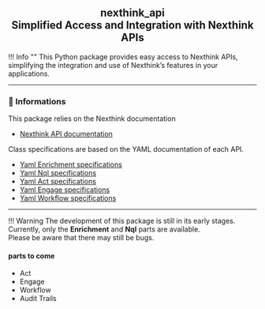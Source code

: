 <div style="text-align: center;">

<h2><b>nexthink_api</b><br>
Simplified Access and Integration with Nexthink APIs</h2>

</div>



!!! Info ""
    This Python package provides easy access to Nexthink APIs,
    simplifying the integration and use of Nexthink’s features in your applications.

---

### :link: Informations

This package relies on the Nexthink documentation

- [Nexthink API documentation](https://developer.nexthink.com/docs/api)


Class specifications are based on the YAML documentation of each API.

- [Yaml Enrichment specifications](https://stoplight.io/api/v1/projects/nexthink/api/nodes/api/enrichment.yaml)
- [Yaml Nql specifications](https://stoplight.io/api/v1/projects/nexthink/api/nodes/api/nql.yaml)
- [Yaml Act specifications](https://stoplight.io/api/v1/projects/nexthink/api/nodes/api/act.yaml)
- [Yaml Engage specifications](https://stoplight.io/api/v1/projects/nexthink/api/nodes/api/engage.yaml)
- [Yaml Workflow specifications](https://stoplight.io/api/v1/projects/nexthink/api/nodes/api/workflow.yaml)

---

!!! Warning 
    The development of this package is still in its early stages.<br>
    Currently, only the **Enrichment** and **Nql** parts are available.<br>
    Please be aware that there may still be bugs.

#### parts to come
- Act
- Engage
- Workflow
- Audit Trails
